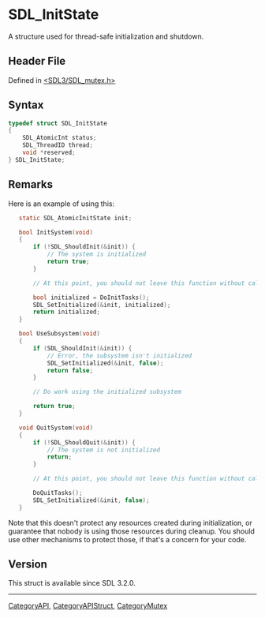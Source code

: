 # SDL_InitState

A structure used for thread-safe initialization and shutdown.

## Header File

Defined in [<SDL3/SDL_mutex.h>](https://github.com/libsdl-org/SDL/blob/main/include/SDL3/SDL_mutex.h)

## Syntax

```c
typedef struct SDL_InitState
{
    SDL_AtomicInt status;
    SDL_ThreadID thread;
    void *reserved;
} SDL_InitState;
```

## Remarks

Here is an example of using this:

```c
   static SDL_AtomicInitState init;

   bool InitSystem(void)
   {
       if (!SDL_ShouldInit(&init)) {
           // The system is initialized
           return true;
       }

       // At this point, you should not leave this function without calling SDL_SetInitialized()

       bool initialized = DoInitTasks();
       SDL_SetInitialized(&init, initialized);
       return initialized;
   }

   bool UseSubsystem(void)
   {
       if (SDL_ShouldInit(&init)) {
           // Error, the subsystem isn't initialized
           SDL_SetInitialized(&init, false);
           return false;
       }

       // Do work using the initialized subsystem

       return true;
   }

   void QuitSystem(void)
   {
       if (!SDL_ShouldQuit(&init)) {
           // The system is not initialized
           return;
       }

       // At this point, you should not leave this function without calling SDL_SetInitialized()

       DoQuitTasks();
       SDL_SetInitialized(&init, false);
   }
```

Note that this doesn't protect any resources created during initialization,
or guarantee that nobody is using those resources during cleanup. You
should use other mechanisms to protect those, if that's a concern for your
code.

## Version

This struct is available since SDL 3.2.0.

----
[CategoryAPI](CategoryAPI), [CategoryAPIStruct](CategoryAPIStruct), [CategoryMutex](CategoryMutex)

